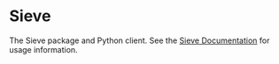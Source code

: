 # Sieve

The Sieve package and Python client. See the [Sieve Documentation](https://docs.sievedata.com/guide/intro) for usage information.

